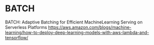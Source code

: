 # BATCH
BATCH: Adaptive Batching for Efficient MachineLearning Serving on Serverless Platforms
https://aws.amazon.com/blogs/machine-learning/how-to-deploy-deep-learning-models-with-aws-lambda-and-tensorflow/
